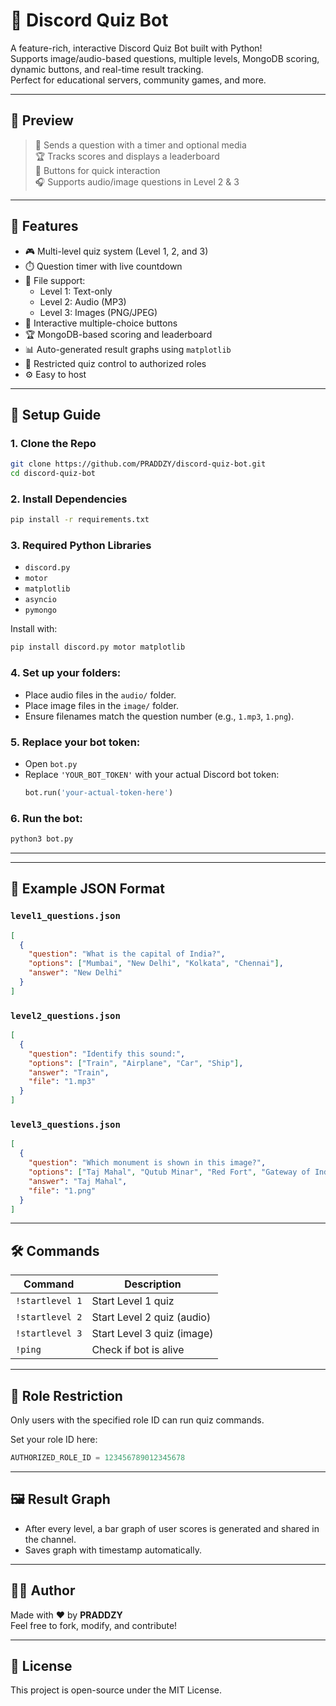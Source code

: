 # 🧠 Discord Quiz Bot

A feature-rich, interactive Discord Quiz Bot built with Python!  
Supports image/audio-based questions, multiple levels, MongoDB scoring, dynamic buttons, and real-time result tracking.  
Perfect for educational servers, community games, and more.

---

## 📸 Preview

> 🧠 Sends a question with a timer and optional media  
> 🏆 Tracks scores and displays a leaderboard  
> 🎯 Buttons for quick interaction  
> 🎧 Supports audio/image questions in Level 2 & 3

---

## 🚀 Features

- 🎮 Multi-level quiz system (Level 1, 2, and 3)
- ⏱️ Question timer with live countdown
- 📂 File support: 
  - Level 1: Text-only
  - Level 2: Audio (MP3)
  - Level 3: Images (PNG/JPEG)
- 🔘 Interactive multiple-choice buttons
- 🏆 MongoDB-based scoring and leaderboard
- 📊 Auto-generated result graphs using `matplotlib`
- 🔐 Restricted quiz control to authorized roles
- ⚙️ Easy to host 

---

## 🧩 Setup Guide

### 1. Clone the Repo
```bash
git clone https://github.com/PRADDZY/discord-quiz-bot.git
cd discord-quiz-bot
```

### 2. Install Dependencies
```bash
pip install -r requirements.txt
```

### 3. Required Python Libraries
- `discord.py`
- `motor`
- `matplotlib`
- `asyncio`
- `pymongo`

Install with:
```bash
pip install discord.py motor matplotlib
```
### 4. Set up your folders:
   - Place audio files in the `audio/` folder.
   - Place image files in the `image/` folder.
   - Ensure filenames match the question number (e.g., `1.mp3`, `1.png`).
### 5. **Replace your bot token**:
   - Open `bot.py`
   - Replace `'YOUR_BOT_TOKEN'` with your actual Discord bot token:
     ```python
     bot.run('your-actual-token-here')
     ```
### 6. Run the bot:
   ```bash
   python3 bot.py
   ```

---

---

## 🧠 Example JSON Format

### `level1_questions.json`
```json
[
  {
    "question": "What is the capital of India?",
    "options": ["Mumbai", "New Delhi", "Kolkata", "Chennai"],
    "answer": "New Delhi"
  }
]
```

### `level2_questions.json`
```json
[
  {
    "question": "Identify this sound:",
    "options": ["Train", "Airplane", "Car", "Ship"],
    "answer": "Train",
    "file": "1.mp3"
  }
]
```

### `level3_questions.json`
```json
[
  {
    "question": "Which monument is shown in this image?",
    "options": ["Taj Mahal", "Qutub Minar", "Red Fort", "Gateway of India"],
    "answer": "Taj Mahal",
    "file": "1.png"
  }
]
```

---

## 🛠 Commands

| Command        | Description                      |
|----------------|----------------------------------|
| `!startlevel 1`| Start Level 1 quiz              |
| `!startlevel 2`| Start Level 2 quiz (audio)      |
| `!startlevel 3`| Start Level 3 quiz (image)      |
| `!ping`        | Check if bot is alive           |

---

## 👤 Role Restriction

Only users with the specified role ID can run quiz commands.

Set your role ID here:
```python
AUTHORIZED_ROLE_ID = 123456789012345678
```

---

## 🖼️ Result Graph

- After every level, a bar graph of user scores is generated and shared in the channel.
- Saves graph with timestamp automatically.

---

## 👨‍💻 Author

Made with ❤️ by **PRADDZY**  
Feel free to fork, modify, and contribute!

---

## 📄 License

This project is open-source under the MIT License.
